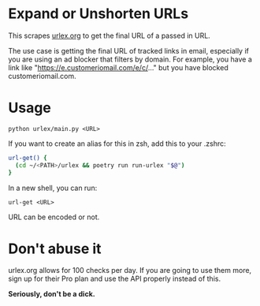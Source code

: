 
# Expand or Unshorten URLs

This scrapes [urlex.org](https://urlex.org) to get the final URL of a passed in URL. 

The use case is getting the final URL of tracked links in email, especially if you are using an ad blocker that filters by domain. For example, you have a link like "https://e.customeriomail.com/e/c/..." but you have blocked customeriomail.com.

# Usage

```shell
python urlex/main.py <URL>
```

If you want to create an alias for this in zsh, add this to your .zshrc:

```zsh
url-get() {
  (cd ~/<PATH>/urlex && poetry run run-urlex "$@")
}
```
In a new shell, you can run:

```shell
url-get <URL>
```

URL can be encoded or not.

# Don't abuse it

urlex.org allows for 100 checks per day. If you are going to use them more, sign up for their Pro plan and use the API properly instead of this.

**Seriously, don't be a dick.**

